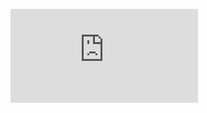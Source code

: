 <figure><embed src="https://wakatime.com/share/@9d1e83f8-186e-4b62-b229-02743f911a8c/dd24475f-0c5a-40c3-9aed-74c391cdec08.svg"></embed></figure>
